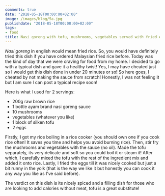 ```yaml
---
comments: true
date: "2018-05-18T00:00:00+02:00"
image: /images/blog/5a.jpg
publishdate: "2018-05-18T00:00:00+02:00"
tags:
- food
title: Nasi goreng with tofu, mushrooms, vegetables served with fried egg
---
```


*Nasi goreng* in english would mean fried rice. So, you would have definitely tried this dish if you have ordered Malaysian fried rice before. Today was the kind of day that we were craving for food from my home. I decided to go with a typical dish and gave it a healthy twist! Yes, I may have cheated just so I would get this dish done in under 20 minutes or so! So here goes, I cheated by not making the sauce from scratch! Honestly, I was not feeling it but I am sure I can post a typical recipe soon! 

Here is what I used for 2 servings:

- 200g raw brown rice
- 1 bottle ayam brand nasi goreng sauce
- 10 mushrooms
- vegetables (whatever you like)
- 1 block of silken tofu
- 2 eggs 

Firstly, I got my rice boiling in a rice cooker (you should own one if you cook rice often! It saves you time and helps you avoid burning rice). Then, stir fry the mushrooms and vegetables with the sauce (no oil). Made the tofu separately, its very delicate and soft so you could boil it or steam it! After which, I carefully mixed the tofu with the rest of the ingredient mix and added it onto rice. Lastly, I fried the eggs till it was nicely cooked but just a bit runny in the yolk (that is the way we like it but honestly you can cook it any way you like as I've said before). 

The verdict on this dish is its nicely spiced and a filling dish for those who are looking to add calories without meat, tofu is a great substitute!
